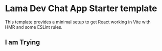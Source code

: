 # Lama Dev Chat App Starter template

This template provides a minimal setup to get React working in Vite with HMR and some ESLint rules.

## I am Trying

